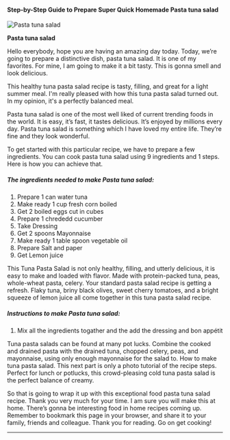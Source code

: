             

#### Step-by-Step Guide to Prepare Super Quick Homemade Pasta tuna salad

![Pasta tuna salad](https://img-global.cpcdn.com/recipes/ac6b2947453a9592/751x532cq70/pasta-tuna-salad-recipe-main-photo.jpg)

**Pasta tuna salad**

Hello everybody, hope you are having an amazing day today. Today, we’re going to prepare a distinctive dish, pasta tuna salad. It is one of my favorites. For mine, I am going to make it a bit tasty. This is gonna smell and look delicious.

This healthy tuna pasta salad recipe is tasty, filling, and great for a light summer meal. I'm really pleased with how this tuna pasta salad turned out. In my opinion, it's a perfectly balanced meal.

Pasta tuna salad is one of the most well liked of current trending foods in the world. It is easy, it’s fast, it tastes delicious. It’s enjoyed by millions every day. Pasta tuna salad is something which I have loved my entire life. They’re fine and they look wonderful.

To get started with this particular recipe, we have to prepare a few ingredients. You can cook pasta tuna salad using 9 ingredients and 1 steps. Here is how you can achieve that.

##### The ingredients needed to make Pasta tuna salad:

1.  Prepare 1 can water tuna
2.  Make ready 1 cup fresh corn boiled
3.  Get 2 boiled eggs cut in cubes
4.  Prepare 1 chrededd cucumber
5.  Take Dressing
6.  Get 2 spoons Mayonnaise
7.  Make ready 1 table spoon vegetable oil
8.  Prepare Salt and paper
9.  Get Lemon juice

This Tuna Pasta Salad is not only healthy, filling, and utterly delicious, it is easy to make and loaded with flavor. Made with protein-packed tuna, peas, whole-wheat pasta, celery. Your standard pasta salad recipe is getting a refresh. Flaky tuna, briny black olives, sweet cherry tomatoes, and a bright squeeze of lemon juice all come together in this tuna pasta salad recipe.

##### Instructions to make Pasta tuna salad:

1.  Mix all the ingredients togather and the add the dressing and bon appétit

Tuna pasta salads can be found at many pot lucks. Combine the cooked and drained pasta with the drained tuna, chopped celery, peas, and mayonnaise, using only enough mayonnaise for the salad to. How to make tuna pasta salad. This next part is only a photo tutorial of the recipe steps. Perfect for lunch or potlucks, this crowd-pleasing cold tuna pasta salad is the perfect balance of creamy.

So that is going to wrap it up with this exceptional food pasta tuna salad recipe. Thank you very much for your time. I am sure you will make this at home. There’s gonna be interesting food in home recipes coming up. Remember to bookmark this page in your browser, and share it to your family, friends and colleague. Thank you for reading. Go on get cooking!

* * *